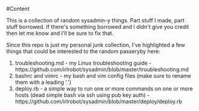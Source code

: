 #Content

This is a collection of random sysadmin-y things. Part stuff I made, part stuff borrowed.  If there's something borrowed and I didn't give you credit then let me know and I'll be sure to fix that.

Since this repo is just my personal junk collection, I've highlighted a few things that could be interested to the random passeryby here:
<ol>
<li>troubleshooting.md - my Linux troubleshooting guide - https://github.com/irlrobot/sysadmin/blob/master/troubleshooting.md</li>
<li>bashrc and vimrc - my bash and vim config files (make sure to rename them with a leading '.')</li>
<li>deploy.rb - a simple way to run one or more commands on one or more hosts (dead simple bash via ssh using pub key auth) - https://github.com/irlrobot/sysadmin/blob/master/deploy/deploy.rb</li>
</ol>

